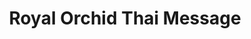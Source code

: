 ---
title: "Royal Orchid Thai Message"
url: /cheltenham/royal-orchid-thai-message/
shop: Massage
---
